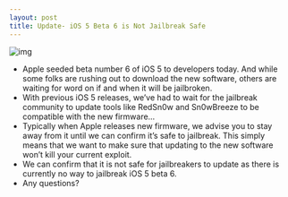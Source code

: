 ```yaml
---
layout: post
title: Update- iOS 5 Beta 6 is Not Jailbreak Safe
---
```

![img](http://media.idownloadblog.com/wp-content/uploads/2011/07/iPad-2-with-Cydia-e1310184277136.png)
* Apple seeded beta number 6 of iOS 5 to developers today. And while some folks are rushing out to download the new software, others are waiting for word on if and when it will be jailbroken.
* With previous iOS 5 releases, we’ve had to wait for the jailbreak community to update tools like RedSn0w and Sn0wBreeze to be compatible with the new firmware…
* Typically when Apple releases new firmware, we advise you to stay away from it until we can confirm it’s safe to jailbreak. This simply means that we want to make sure that updating to the new software won’t kill your current exploit.
* We can confirm that it is not safe for jailbreakers to update as there is currently no way to jailbreak iOS 5 beta 6.
* Any questions?

